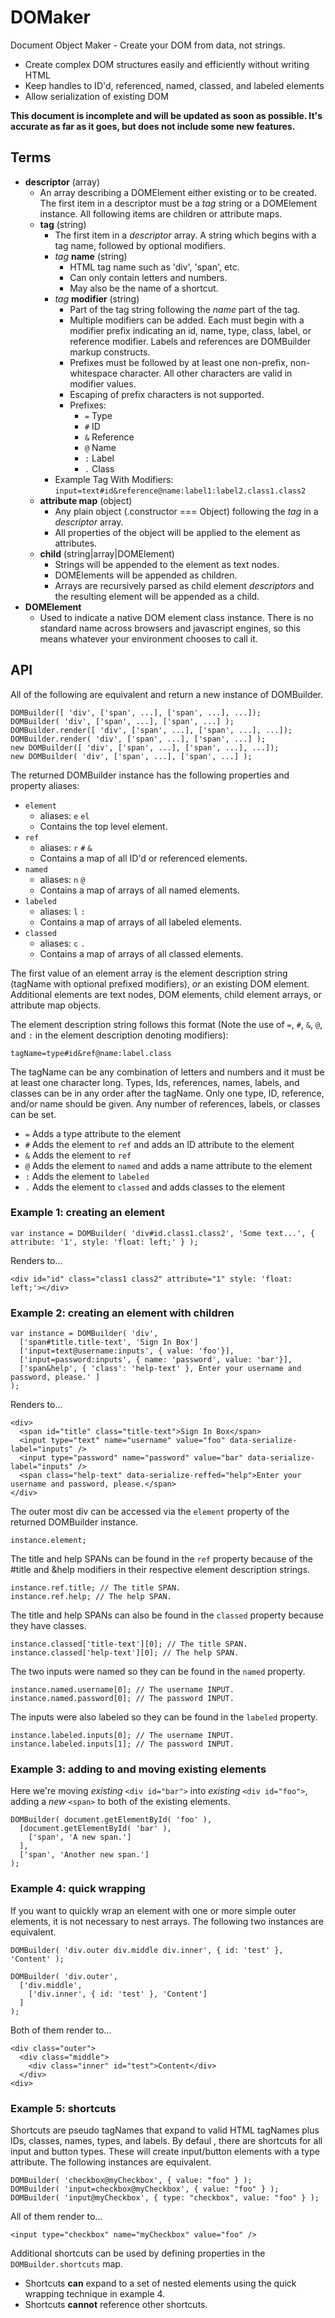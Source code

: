 DOMaker
==========

Document Object Maker - Create your DOM from data, not strings.

* Create complex DOM structures easily and efficiently without writing HTML
* Keep handles to ID'd, referenced, named, classed, and labeled elements
* Allow serialization of existing DOM

__This document is incomplete and will be updated as soon as possible. It's accurate as far as it goes, but does not include some new features.__

Terms
-----

* __descriptor__ (array)
    * An array describing a DOMElement either existing or to be created. The first item in a descriptor must be a _tag_ string or a DOMElement instance. All following items are children or attribute maps.
    * __tag__ (string)
        * The first item in a _descriptor_ array. A string which begins with a tag name, followed by optional modifiers.
        * _tag_ __name__ (string)
            * HTML tag name such as 'div', 'span', etc.
            * Can only contain letters and numbers.
            * May also be the name of a shortcut.
        * _tag_ __modifier__ (string)
            * Part of the tag string following the _name_ part of the tag.
            * Multiple modifiers can be added. Each must begin with a modifier prefix indicating an id, name, type, class, label, or reference modifier. Labels and references are DOMBuilder markup constructs.
            * Prefixes must be followed by at least one non-prefix, non-whitespace character. All other characters are valid in modifier values.
            * Escaping of prefix characters is not supported.
            * Prefixes:
                * `=` Type
                * `#` ID
                * `&` Reference
                * `@` Name
                * `:` Label
                * `.` Class
        * Example Tag With Modifiers: `input=text#id&reference@name:label1:label2.class1.class2`
    * __attribute map__ (object)
        * Any plain object (.constructor === Object) following the _tag_ in a _descriptor_ array.
        * All properties of the object will be applied to the element as attributes.
    * __child__ (string|array|DOMElement)
        * Strings will be appended to the element as text nodes.
        * DOMElements will be appended as children.
        * Arrays are recursively parsed as child element _descriptors_ and the resulting element will be appended as a child.
* __DOMElement__
    * Used to indicate a native DOM element class instance. There is no standard name across browsers and javascript engines, so this means whatever your environment chooses to call it.

API
---

All of the following are equivalent and return a new instance of DOMBuilder.

    DOMBuilder([ 'div', ['span', ...], ['span', ...], ...]);
    DOMBuilder( 'div', ['span', ...], ['span', ...] );
    DOMBuilder.render([ 'div', ['span', ...], ['span', ...], ...]);
    DOMBuilder.render( 'div', ['span', ...], ['span', ...] );
    new DOMBuilder([ 'div', ['span', ...], ['span', ...], ...]);
    new DOMBuilder( 'div', ['span', ...], ['span', ...] );

The returned DOMBuilder instance has the following properties and property aliases:

* `element`
    * aliases: `e` `el`
    * Contains the top level element.
* `ref`
    * aliases: `r` `#` `&`
    * Contains a map of all ID'd or referenced elements.
* `named`
    * aliases: `n` `@`
    * Contains a map of arrays of all named elements.
* `labeled`
    * aliases: `l` `:`
    * Contains a map of arrays of all labeled elements.
* `classed`
    * aliases: `c` `.`
    * Contains a map of arrays of all classed elements.

The first value of an element array is the element description string (tagName with optional prefixed modifiers), *or* an existing DOM element. Additional elements are text nodes, DOM elements, child element arrays, or attribute map objects.

The element description string follows this format (Note the use of `=`, `#`, `&`, `@`, and `:` in the element description denoting modifiers):

    tagName=type#id&ref@name:label.class

The tagName can be any combination of letters and numbers and it must be at least one character long. Types, Ids, references, names, labels, and classes can be in any order after the tagName. Only one type, ID, reference, and/or name should be given. Any number of references, labels, or classes can be set.

* `=` Adds a type attribute to the element
* `#` Adds the element to `ref` and adds an ID attribute to the element
* `&` Adds the element to `ref`
* `@` Adds the element to `named` and adds a name attribute to the element
* `:` Adds the element to `labeled`
* `.` Adds the element to `classed` and adds classes to the element

### Example 1: creating an element

    var instance = DOMBuilder( 'div#id.class1.class2', 'Some text...', { attribute: '1', style: 'float: left;' } );

Renders to...

    <div id="id" class="class1 class2" attribute="1" style: 'float: left;'></div>

### Example 2: creating an element with children

    var instance = DOMBuilder( 'div',
      ['span#title.title-text', 'Sign In Box']
      ['input=text@username:inputs', { value: 'foo'}],
      ['input=password:inputs', { name: 'password', value: 'bar'}],
      ['span&help', { 'class': 'help-text' }, Enter your username and password, please.' ]
    );

Renders to...

    <div>
      <span id="title" class="title-text">Sign In Box</span>
      <input type="text" name="username" value="foo" data-serialize-label="inputs" />
      <input type="password" name="password" value="bar" data-serialize-label="inputs" />
      <span class="help-text" data-serialize-reffed="help">Enter your username and password, please.</span>
    </div>

The outer most div can be accessed via the `element` property of the returned DOMBuilder instance.

    instance.element;

The title and help SPANs can be found in the `ref` property because of the #title and &help modifiers in their respective element description strings.

    instance.ref.title; // The title SPAN.
    instance.ref.help; // The help SPAN.

The title and help SPANs can also be found in the `classed` property because they have classes.

    instance.classed['title-text'][0]; // The title SPAN.
    instance.classed['help-text'][0]; // The help SPAN.

The two inputs were named so they can be found in the `named` property.

    instance.named.username[0]; // The username INPUT.
    instance.named.password[0]; // The password INPUT.

The inputs were also labeled so they can be found in the `labeled` property.

    instance.labeled.inputs[0]; // The username INPUT.
    instance.labeled.inputs[1]; // The password INPUT.

### Example 3: adding to and moving existing elements

Here we're moving *existing* `<div id="bar">` into *existing* `<div id="foo">`, adding a *new* `<span>` to both of the existing elements.

    DOMBuilder( document.getElementById( 'foo' ),
      [document.getElementById( 'bar' ),
        ['span', 'A new span.']
      ],
      ['span', 'Another new span.']
    );

### Example 4: quick wrapping

If you want to quickly wrap an element with one or more simple outer elements, it is not necessary to nest arrays. The following two instances are equivalent.

    DOMBuilder( 'div.outer div.middle div.inner', { id: 'test' }, 'Content' );

    DOMBuilder( 'div.outer',
      ['div.middle',
        ['div.inner', { id: 'test' }, 'Content']
      ]
    );

Both of them render to...

    <div class="outer">
      <div class="middle">
        <div class="inner" id="test">Content</div>
      </div>
    <div>

### Example 5: shortcuts

Shortcuts are pseudo tagNames that expand to valid HTML tagNames plus IDs, classes, names, types, and labels. By defaul , there are shortcuts for all input and button types. These will create input/button elements with a type attribute. The following instances are equivalent.

    DOMBuilder( 'checkbox@myCheckbox', { value: "foo" } );
    DOMBuilder( 'input=checkbox@myCheckbox', { value: "foo" } );
    DOMBuilder( 'input@myCheckbox', { type: "checkbox", value: "foo" } );

All of them render to...

    <input type="checkbox" name="myCheckbox" value="foo" />

Additional shortcuts can be used by defining properties in the `DOMBuilder.shortcuts` map.

* Shortcuts **can** expand to a set of nested elements using the quick
  wrapping technique in example 4.
* Shortcuts **cannot** reference other shortcuts.
